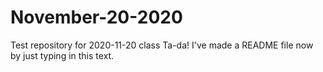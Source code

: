 # November-20-2020
Test repository for 2020-11-20 class
Ta-da! I've made a README file now by just typing in this text.
